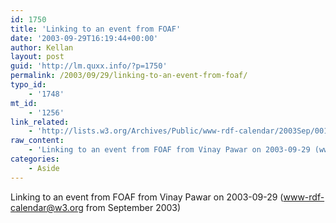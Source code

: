 ```yaml
---
id: 1750
title: 'Linking to an event from FOAF'
date: '2003-09-29T16:19:44+00:00'
author: Kellan
layout: post
guid: 'http://lm.quxx.info/?p=1750'
permalink: /2003/09/29/linking-to-an-event-from-foaf/
typo_id:
    - '1748'
mt_id:
    - '1256'
link_related:
    - 'http://lists.w3.org/Archives/Public/www-rdf-calendar/2003Sep/0011.html'
raw_content:
    - 'Linking to an event from FOAF from Vinay Pawar on 2003-09-29 (www-rdf-calendar@w3.org from September 2003)'
categories:
    - Aside
---
```


Linking to an event from FOAF from Vinay Pawar on 2003-09-29 (www-rdf-calendar@w3.org from September 2003)